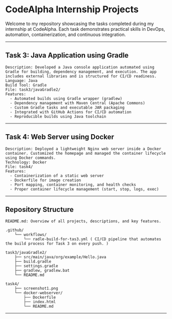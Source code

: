 # CodeAlpha Internship Projects

Welcome to my repository showcasing the tasks completed during my internship at CodeAlpha. Each task demonstrates practical skills in DevOps, automation, containerization, and continuous integration.

---

## Task 3: Java Application using Gradle

    Description: Developed a Java console application automated using Gradle for building, dependency management, and execution. The app includes external libraries and is structured for CI/CD readiness.
    Language: Java
    Build Tool: Gradle
    File: task3/javaGradle2/
    Features: 
      - Automated builds using Gradle wrapper (gradlew)
      - Dependency management with Maven Central (Apache Commons)
      - Custom Gradle tasks and executable JAR packaging
      - Integrated with GitHub Actions for CI/CD automation
      - Reproducible builds using Java toolchain

---

## Task 4: Web Server using Docker

    Description: Deployed a lightweight Nginx web server inside a Docker container. Customized the homepage and managed the container lifecycle using Docker commands.
    Technology: Docker
    File: task4/
    Features:
      - Containerization of a static web server
      - Dockerfile for image creation
      - Port mapping, container monitoring, and health checks
      - Proper container lifecycle management (start, stop, logs, exec)

---

## Repository Structure

    README.md: Overview of all projects, descriptions, and key features.

    .github/
        └── workflows/
            └── radle-build-for-tas3.yml ( CI/CD pipeline that automates the build process for Task 3 on every push. )
    
    task3/javaGradle2/
        ├── src/main/java/org/example/Hello.java   
        ├── build.gradle                              
        ├── settings.gradle                           
        ├── gradlew, gradlew.bat                                            
        └── README.md                                 
    
    task4/
        ├── screenshot1.png 
        └── docker-webserver/
            ├── Dockerfile                                
            ├── index.html                                
            └── README.md                                 
                                     

---

